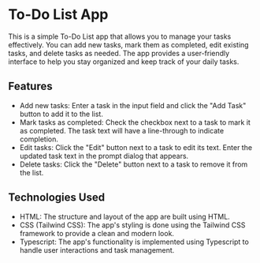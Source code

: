 # To-Do List App

This is a simple To-Do List app that allows you to manage your tasks effectively. You can add new tasks, mark them as completed, edit existing tasks, and delete tasks as needed. The app provides a user-friendly interface to help you stay organized and keep track of your daily tasks.

## Features

- Add new tasks: Enter a task in the input field and click the "Add Task" button to add it to the list.
- Mark tasks as completed: Check the checkbox next to a task to mark it as completed. The task text will have a line-through to indicate completion.
- Edit tasks: Click the "Edit" button next to a task to edit its text. Enter the updated task text in the prompt dialog that appears.
- Delete tasks: Click the "Delete" button next to a task to remove it from the list.

## Technologies Used

- HTML: The structure and layout of the app are built using HTML.
- CSS (Tailwind CSS): The app's styling is done using the Tailwind CSS framework to provide a clean and modern look.
- Typescript: The app's functionality is implemented using Typescript to handle user interactions and task management.
